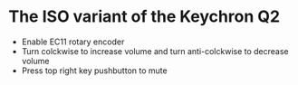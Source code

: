# The ISO variant of the Keychron Q2
- Enable EC11 rotary encoder
- Turn colckwise to increase volume and turn anti-colckwise to decrease volume
- Press top right key pushbutton to mute
